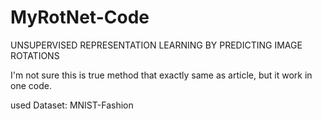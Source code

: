 # MyRotNet-Code
UNSUPERVISED REPRESENTATION LEARNING BY PREDICTING IMAGE ROTATIONS

I'm not sure this is true method that exactly same as article, but it work in one code.

used Dataset: MNIST-Fashion
